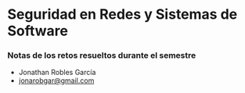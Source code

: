 # Seguridad en Redes y Sistemas de Software

### Notas de los retos resueltos durante el semestre

- Jonathan Robles García
- jonarobgar@gmail.com
